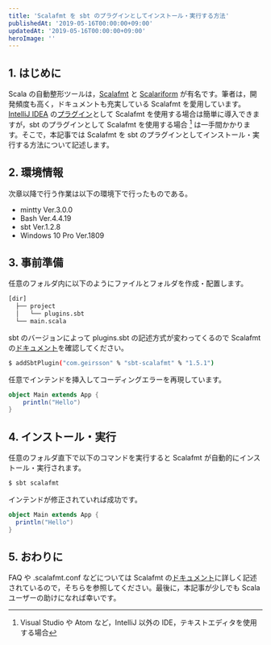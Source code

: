 ```yaml
---
title: 'Scalafmt を sbt のプラグインとしてインストール・実行する方法'
publishedAt: '2019-05-16T00:00:00+09:00'
updatedAt: '2019-05-16T00:00:00+09:00'
heroImage: ''
---
```


## 1. はじめに

Scala の自動整形ツールは，[Scalafmt](https://scalameta.org/scalafmt/) と [Scalariform](http://scala-ide.org/scalariform/) が有名です。筆者は，開発頻度も高く，ドキュメントも充実している Scalafmt を愛用しています。[IntelliJ IDEA](https://www.jetbrains.com/idea/) の[プラグイン](https://plugins.jetbrains.com/plugin/8236-scalafmt)として Scalafmt を使用する場合は簡単に導入できますが，sbt のプラグインとして Scalafmt を使用する場合 [^1] は一手間かかります。そこで，本記事では Scalafmt を sbt のプラグインとしてインストール・実行する方法について記述します。

[^1]: Visual Studio や Atom など，IntelliJ 以外の IDE，テキストエディタを使用する場合

## 2. 環境情報

次章以降で行う作業は以下の環境下で行ったものである。

- mintty Ver.3.0.0
- Bash Ver.4.4.19
- sbt Ver.1.2.8
- Windows 10 Pro Ver.1809

## 3. 事前準備

任意のフォルダ内に以下のようにファイルとフォルダを作成・配置します。

```bash
[dir]
  ├── project
  │   └── plugins.sbt
  └── main.scala
```

sbt のバージョンによって plugins.sbt の記述方式が変わってくるので Scalafmt の[ドキュメント](https://scalameta.org/scalafmt/docs/installation.html#sbt)を確認してください。

```bash
$ addSbtPlugin("com.geirsson" % "sbt-scalafmt" % "1.5.1")
```

任意でインテンドを挿入してコーディングエラーを再現しています。

```scala title="main.scala"
object Main extends App {
    println("Hello")
}
```

## 4. インストール・実行

任意のフォルダ直下で以下のコマンドを実行すると Scalafmt が自動的にインストール・実行されます。

```bash
$ sbt scalafmt
```

インテンドが修正されていれば成功です。

```scala title="main.scala"
object Main extends App {
  println("Hello")
}
```

## 5. おわりに

FAQ や .scalafmt.conf などについては Scalafmt の[ドキュメント](https://scalameta.org/scalafmt/)に詳しく記述されているので，そちらを参照してください。最後に，本記事が少しでも Scala ユーザーの助けになれば幸いです。
